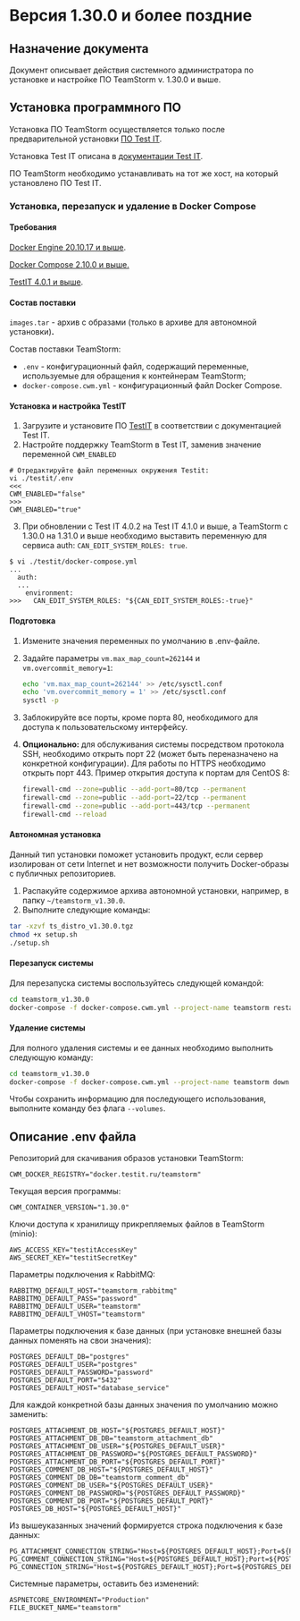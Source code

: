 # Версия 1.30.0 и более поздние

## Назначение документа

Документ описывает действия системного администратора по установке и настройке ПО TeamStorm v. 1.30.0 и выше.

## **Установка программного ПО**

Установка ПО TeamStorm осуществляется только после предварительной установки [ПО Test IT](https://testit.software/versions/).

Установка Test IT описана в [документации Test IT](https://docs.testit.software/installation-guide/).

ПО TeamStorm необходимо устанавливать на тот же хост, на который установлено ПО Test IT.

### Установка, перезапуск и удаление в Docker Compose

#### **Требования**

​[Docker Engine 20.10.17 и выше](https://docs.docker.com/engine).

[Docker Compose 2.10.0 и выше.](https://docs.docker.com/compose)

[TestIT 4.0.1 и выше](https://testit.software/versions/).

#### **Состав поставки**

`images.tar` - архив с образами (только в архиве для автономной установки)**.**

Состав поставки TeamStorm:

* `.env` - конфигурационный файл, содержащий переменные, используемые для обращения к контейнерам TeamStorm;
* `docker-compose.cwm.yml` - конфигурационный файл Docker Compose.

#### **Установка и настройка TestIT**

1. Загрузите и установите ПО [TestIT](https://testit.software/versions/) в соответствии с документацией Test IT.
2. Настройте поддержку TeamStorm в Test IT, заменив значение переменной `CWM_ENABLED`

```shell
# Отредактируйте файл переменных окружения Testit:
vi ./testit/.env
<<<
CWM_ENABLED="false"
>>>
CWM_ENABLED="true"

```

3. При обновлении с Test IT 4.0.2 на Test IT 4.1.0 и выше, а TeamStorm с 1.30.0 на 1.31.0 и выше необходимо выставить переменную для сервиса auth: `CAN_EDIT_SYSTEM_ROLES: true`.

```shell
$ vi ./testit/docker-compose.yml
...
  auth:
  ...
    environment:
>>>   CAN_EDIT_SYSTEM_ROLES: "${CAN_EDIT_SYSTEM_ROLES:-true}"
```

#### **Подготовка**

1. Измените значения переменных по умолчанию в .env-файле.
2.  Задайте параметры `vm.max_map_count=262144` и `vm.overcommit_memory=1`:

    ```bash
    echo 'vm.max_map_count=262144' >> /etc/sysctl.conf
    echo 'vm.overcommit_memory = 1' >> /etc/sysctl.conf
    sysctl -p
    ```
3. Заблокируйте все порты, кроме порта 80, необходимого для доступа к пользовательскому интерфейсу.
4.  **Опционально:** для обслуживания системы посредством протокола SSH, необходимо открыть порт 22 (может быть переназначено на конкретной конфигурации). Для работы по HTTPS необходимо открыть порт 443. Пример открытия доступа к портам для CentOS 8:

    ```bash
    firewall-cmd --zone=public --add-port=80/tcp --permanent
    firewall-cmd --zone=public --add-port=22/tcp --permanent
    firewall-cmd --zone=public --add-port=443/tcp --permanent
    firewall-cmd --reload
    ```

#### **Автономная установка**

Данный тип установки поможет установить продукт, если сервер изолирован от сети Internet и нет возможности получить Docker-образы с публичных репозиториев.

1. Распакуйте содержимое архива автономной установки, например, в папку `~/teamstorm_v1.30.0`.
2. Выполните следующие команды:

```bash
tar -xzvf ts_distro_v1.30.0.tgz
chmod +x setup.sh
./setup.sh
```

#### **Перезапуск системы**

Для перезапуска системы воспользуйтесь следующей командой:

```bash
cd teamstorm_v1.30.0
docker-compose -f docker-compose.cwm.yml --project-name teamstorm restart --timeout 120
```

#### Удаление системы

Для полного удаления системы и ее данных необходимо выполнить следующую команду:

```bash
cd teamstorm_v1.30.0
docker-compose -f docker-compose.cwm.yml --project-name teamstorm down --volumes --timeout 120
```

Чтобы сохранить информацию для последующего использования, выполните команду без флага `--volumes`.

## Описание .env файла

Репозиторий для скачивания образов установки TeamStorm:

```shell
CWM_DOCKER_REGISTRY="docker.testit.ru/teamstorm"
```

Текущая версия программы:

```shell
CWM_CONTAINER_VERSION="1.30.0"
```

Ключи доступа к хранилищу прикрепляемых файлов в TeamStorm (minio):

```shell
AWS_ACCESS_KEY="testitAccessKey"
AWS_SECRET_KEY="testitSecretKey"
```

Параметры подключения к RabbitMQ:

```shell
RABBITMQ_DEFAULT_HOST="teamstorm_rabbitmq"
RABBITMQ_DEFAULT_PASS="password"
RABBITMQ_DEFAULT_USER="teamstorm"
RABBITMQ_DEFAULT_VHOST="teamstorm"
```

Параметры подключения к базе данных (при установке внешней базы данных поменять на свои значения):

```shell
POSTGRES_DEFAULT_DB="postgres"
POSTGRES_DEFAULT_USER="postgres"
POSTGRES_DEFAULT_PASSWORD="password"
POSTGRES_DEFAULT_PORT="5432"
POSTGRES_DEFAULT_HOST="database_service"
```

Для каждой конкретной базы данных значения по умолчанию можно заменить:

```shell
POSTGRES_ATTACHMENT_DB_HOST="${POSTGRES_DEFAULT_HOST}"
POSTGRES_ATTACHMENT_DB_DB="teamstorm_attachment_db"
POSTGRES_ATTACHMENT_DB_USER="${POSTGRES_DEFAULT_USER}"
POSTGRES_ATTACHMENT_DB_PASSWORD="${POSTGRES_DEFAULT_PASSWORD}"
POSTGRES_ATTACHMENT_DB_PORT="${POSTGRES_DEFAULT_PORT}"
POSTGRES_COMMENT_DB_HOST="${POSTGRES_DEFAULT_HOST}"
POSTGRES_COMMENT_DB_DB="teamstorm_comment_db"
POSTGRES_COMMENT_DB_USER="${POSTGRES_DEFAULT_USER}"
POSTGRES_COMMENT_DB_PASSWORD="${POSTGRES_DEFAULT_PASSWORD}"
POSTGRES_COMMENT_DB_PORT="${POSTGRES_DEFAULT_PORT}"
POSTGRES_DB_HOST="${POSTGRES_DEFAULT_HOST}"
```

Из вышеуказанных значений формируется строка подключения к базе данных:

```shell
PG_ATTACHMENT_CONNECTION_STRING="Host=${POSTGRES_DEFAULT_HOST};Port=${POSTGRES_DEFAULT_PORT};Database=teamstorm_attachment_db;Username=${POSTGRES_ATTACHMENT_DB_USER};Password=${POSTGRES_ATTACHMENT_DB_PASSWORD};"
PG_COMMENT_CONNECTION_STRING="Host=${POSTGRES_DEFAULT_HOST};Port=${POSTGRES_DEFAULT_PORT};Database=teamstorm_comment_db;Username=${POSTGRES_COMMENT_DB_USER};Password=${POSTGRES_COMMENT_DB_PASSWORD};"
PG_CONNECTION_STRING="Host=${POSTGRES_DEFAULT_HOST};Port=${POSTGRES_DEFAULT_PORT};Database=teamstormdb;Username=${POSTGRES_DB_USER};Password=${POSTGRES_DB_PASSWORD};Pooling=true"

```



Системные параметры, оставить без изменений:

```shell
ASPNETCORE_ENVIRONMENT="Production"
FILE_BUCKET_NAME="teamstorm"
```
